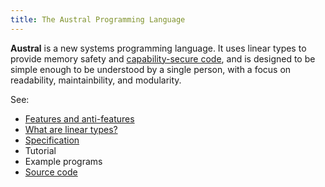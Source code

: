 ```yaml
---
title: The Austral Programming Language
---
```


**Austral** is a new systems programming language. It uses linear types to
provide memory safety and [capability-secure code][cap], and is designed to be
simple enough to be understood by a single person, with a focus on readability,
maintainbility, and modularity.

See:

- [Features and anti-features](/features)
- [What are linear types?](/linear-types)
- [Specification](/spec)
- Tutorial
- Example programs
- [Source code][source]

[cap]: https://en.wikipedia.org/wiki/Capability-based_security
[source]: https://github.com/austral/austral/
